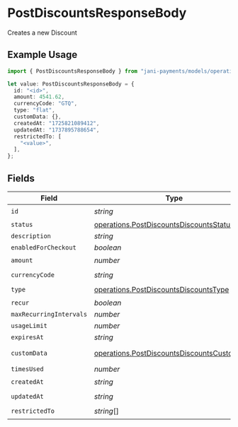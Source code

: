 # PostDiscountsResponseBody

Creates a new Discount

## Example Usage

```typescript
import { PostDiscountsResponseBody } from "jani-payments/models/operations";

let value: PostDiscountsResponseBody = {
  id: "<id>",
  amount: 4541.62,
  currencyCode: "GTQ",
  type: "flat",
  customData: {},
  createdAt: "1725821089412",
  updatedAt: "1737895788654",
  restrictedTo: [
    "<value>",
  ],
};
```

## Fields

| Field                                                                                                      | Type                                                                                                       | Required                                                                                                   | Description                                                                                                |
| ---------------------------------------------------------------------------------------------------------- | ---------------------------------------------------------------------------------------------------------- | ---------------------------------------------------------------------------------------------------------- | ---------------------------------------------------------------------------------------------------------- |
| `id`                                                                                                       | *string*                                                                                                   | :heavy_check_mark:                                                                                         | N/A                                                                                                        |
| `status`                                                                                                   | [operations.PostDiscountsDiscountsStatus](../../models/operations/postdiscountsdiscountsstatus.md)         | :heavy_minus_sign:                                                                                         | N/A                                                                                                        |
| `description`                                                                                              | *string*                                                                                                   | :heavy_minus_sign:                                                                                         | N/A                                                                                                        |
| `enabledForCheckout`                                                                                       | *boolean*                                                                                                  | :heavy_minus_sign:                                                                                         | N/A                                                                                                        |
| `amount`                                                                                                   | *number*                                                                                                   | :heavy_check_mark:                                                                                         | N/A                                                                                                        |
| `currencyCode`                                                                                             | *string*                                                                                                   | :heavy_check_mark:                                                                                         | N/A                                                                                                        |
| `type`                                                                                                     | [operations.PostDiscountsDiscountsType](../../models/operations/postdiscountsdiscountstype.md)             | :heavy_check_mark:                                                                                         | N/A                                                                                                        |
| `recur`                                                                                                    | *boolean*                                                                                                  | :heavy_minus_sign:                                                                                         | N/A                                                                                                        |
| `maxRecurringIntervals`                                                                                    | *number*                                                                                                   | :heavy_minus_sign:                                                                                         | N/A                                                                                                        |
| `usageLimit`                                                                                               | *number*                                                                                                   | :heavy_minus_sign:                                                                                         | N/A                                                                                                        |
| `expiresAt`                                                                                                | *string*                                                                                                   | :heavy_minus_sign:                                                                                         | N/A                                                                                                        |
| `customData`                                                                                               | [operations.PostDiscountsDiscountsCustomData](../../models/operations/postdiscountsdiscountscustomdata.md) | :heavy_check_mark:                                                                                         | Any valid JSON value                                                                                       |
| `timesUsed`                                                                                                | *number*                                                                                                   | :heavy_minus_sign:                                                                                         | N/A                                                                                                        |
| `createdAt`                                                                                                | *string*                                                                                                   | :heavy_check_mark:                                                                                         | N/A                                                                                                        |
| `updatedAt`                                                                                                | *string*                                                                                                   | :heavy_check_mark:                                                                                         | N/A                                                                                                        |
| `restrictedTo`                                                                                             | *string*[]                                                                                                 | :heavy_check_mark:                                                                                         | N/A                                                                                                        |
